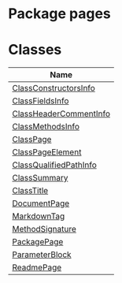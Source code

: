 Package pages
=============
Classes
=======
| Name                                                |
| --------------------------------------------------- |
| [ClassConstructorsInfo](ClassConstructorsInfo.md)   |
| [ClassFieldsInfo](ClassFieldsInfo.md)               |
| [ClassHeaderCommentInfo](ClassHeaderCommentInfo.md) |
| [ClassMethodsInfo](ClassMethodsInfo.md)             |
| [ClassPage](ClassPage.md)                           |
| [ClassPageElement](ClassPageElement.md)             |
| [ClassQualifiedPathInfo](ClassQualifiedPathInfo.md) |
| [ClassSummary](ClassSummary.md)                     |
| [ClassTitle](ClassTitle.md)                         |
| [DocumentPage](DocumentPage.md)                     |
| [MarkdownTag](MarkdownTag.md)                       |
| [MethodSignature](MethodSignature.md)               |
| [PackagePage](PackagePage.md)                       |
| [ParameterBlock](ParameterBlock.md)                 |
| [ReadmePage](ReadmePage.md)                         |

